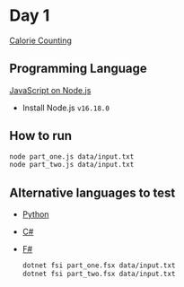# Day 1

[Calorie Counting](https://adventofcode.com/2022/day/1)

## Programming Language

[JavaScript on Node.js](https://nodejs.org/en/)

- Install Node.js `v16.18.0`

## How to run

```bash
node part_one.js data/input.txt
node part_two.js data/input.txt
```

## Alternative languages to test

- [Python](https://www.python.org/)
- [C#](https://docs.microsoft.com/en-us/dotnet/csharp/)
- [F#](https://fsharp.org/)

    ```bash
    dotnet fsi part_one.fsx data/input.txt
    dotnet fsi part_two.fsx data/input.txt
    ```
